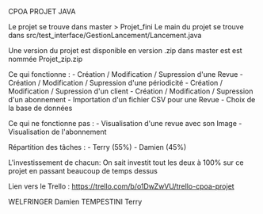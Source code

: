 CPOA PROJET JAVA

Le projet se trouve dans master > Projet_fini
Le main du projet se trouve dans src/test_interface/GestionLancement/Lancement.java

Une version du projet est disponible en version .zip dans master est est nommée Projet_zip.zip

Ce qui fonctionne :
	- Création / Modification / Supression d'une Revue
	- Création / Modification / Supression d'une périodicité
	- Création / Modification / Supression d'un client
	- Création / Modification / Supression d'un abonnement
	- Importation d'un fichier CSV pour une Revue
	- Choix de la base de données

Ce qui ne fonctionne pas : 
	- Visualisation d'une revue avec son Image
	- Visualisation de l'abonnement

Répartition des tâches :
	- Terry (55%)
	- Damien (45%)

L'investissement de chacun:
  On sait investit tout les deux à 100% sur ce projet en passant beaucoup de temps dessus

Lien vers le Trello : https://trello.com/b/o1DwZwVU/trello-cpoa-projet

WELFRINGER Damien
TEMPESTINI Terry
